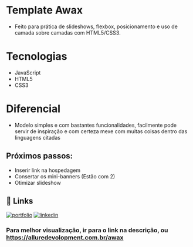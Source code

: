 # Template Awax
- Feito para prática de slideshows, flexbox, posicionamento e uso de camada sobre camadas com HTML5/CSS3.
# Tecnologias
- JavaScript
- HTML5
- CSS3
# Diferencial
- Modelo simples e com bastantes funcionalidades, facilmente pode servir de inspiração e com certeza mexe com muitas coisas dentro das linguagens citadas
## Próximos passos:
- Inserir link na hospedagem
- Consertar os mini-banners (Estão com 2)
- Otimizar slideshow

## 🔗 Links
[![portfolio](https://img.shields.io/badge/my_portfolio-000?style=for-the-badge&logo=ko-fi&logoColor=white)](https://github.com/renatofilhog?tab=repositories)
[![linkedin](https://img.shields.io/badge/linkedin-0A66C2?style=for-the-badge&logo=linkedin&logoColor=white)](https://www.linkedin.com/in/renatofilhog/)

### Para melhor visualização, ir para o link na descrição, ou https://alluredevolopment.com.br/awax
